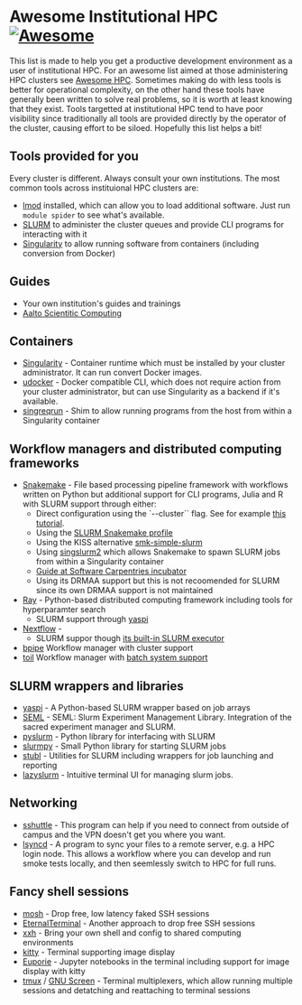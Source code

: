 # Awesome Institutional HPC  [![Awesome](https://cdn.rawgit.com/sindresorhus/awesome/d7305f38d29fed78fa85652e3a63e154dd8e8829/media/badge.svg)](https://github.com/sindresorhus/awesome)

This list is made to help you get a productive development environment as a user of institutional HPC. For an awesome list aimed at those administering HPC clusters see [Awesome HPC](https://github.com/dstdev/awesome-hpc). Sometimes making do with less tools is better for operational complexity, on the other hand these tools have generally been written to solve real problems, so it is worth at least knowing that they exist. Tools targetted at institutional HPC tend to have poor visibility since traditionally all tools are provided directly by the operator of the cluster, causing effort to be siloed. Hopefully this list helps a bit!

## Tools provided for you

Every cluster is different. Always consult your own institutions. The most common tools across instituional HPC clusters are:

* [lmod](https://lmod.readthedocs.io/en/latest/index.html) installed, which can allow you to load additional software. Just run `module spider` to see what's available.
* [SLURM](https://slurm.schedmd.com/slurm.html) to administer the cluster queues and provide CLI programs for interacting with it
* [Singularity](https://sylabs.io/) to allow running software from containers (including conversion from Docker)

## Guides

* Your own institution's guides and trainings
* [Aalto Scientitic Computing ](https://scicomp.aalto.fi/)

## Containers

* [Singularity](https://sylabs.io/) - Container runtime which must be installed by your cluster administrator. It can run convert Docker images. 
* [udocker](https://github.com/indigo-dc/udocker) - Docker compatible CLI, which does not require action from your cluster administrator, but can use Singularity as a backend if it's available.
* [singreqrun](https://github.com/frankier/singreqrun/) - Shim to allow running programs from the host from within a Singularity container

## Workflow managers and  distributed computing frameworks

* [Snakemake](https://github.com/snakemake/snakemake) - File based processing pipeline framework with workflows written on Python but additional support for CLI programs, Julia and R  with SLURM support through either:
  * Direct configuration using the `--cluster`` flag. See for example [this tutorial](https://carpentries-incubator.github.io/workflows-snakemake/09-cluster/index.html).
  * Using the [SLURM Snakemake profile](https://github.com/Snakemake-Profiles/slurm)
  * Using the KISS alternative [smk-simple-slurm](https://github.com/jdblischak/smk-simple-slurm)
  * Using [singslurm2](https://github.com/frankier/singslurm2) which allows Snakemake to spawn SLURM jobs from within a Singularity container
  * [Guide at Software Carpentries incubator](https://carpentries-incubator.github.io/workflows-snakemake/)
  * Using its DRMAA support but this is not recoomended for SLURM since its own DRMAA support is not maintained
* [Ray](https://www.ray.io/) - Python-based distributed computing framework including tools for hyperparamter search
   * SLURM support through [yaspi](https://github.com/albanie/yaspi)
* [Nextflow](https://www.nextflow.io/) - 
  * SLURM suppor though [its built-in SLURM executor](https://www.nextflow.io/docs/latest/executor.html#slurm)  
* [bpipe](https://github.com/ssadedin/bpipe) Workflow manager with cluster support
* [toil](https://toil.readthedocs.io/en/releases-3.6.x/index.html) Workflow manager with [batch system support](https://toil.readthedocs.io/en/releases-3.6.x/batchSystem.html)

## SLURM wrappers and libraries

* [yaspi](https://github.com/albanie/yaspi) - A Python-based SLURM wrapper based on job arrays
* [SEML](https://github.com/TUM-DAML/seml) - SEML: Slurm Experiment Management Library. Integration of the sacred experiment manager and SLURM.
* [pyslurm](https://github.com/PySlurm/pyslurm) - Python library for interfacing with SLURM
* [slurmpy](https://github.com/brentp/slurmpy) - Small Python library for starting SLURM jobs
* [stubl](https://github.com/ubccr/stubl) - Utilities for SLURM including wrappers for job launching and reporting
* [lazyslurm](https://github.com/hill/lazyslurm) - Intuitive terminal UI for managing slurm jobs.

## Networking

* [sshuttle](https://github.com/sshuttle/sshuttle) - This program can help if you need to connect from outside of campus and the VPN doesn't get you where you want.
* [lsyncd](https://github.com/lsyncd/lsyncd) - A program to sync your files to a remote server, e.g. a HPC login node. This allows a workflow where you can develop and run smoke tests locally, and then seemlessly switch to HPC for full runs.

## Fancy shell sessions

* [mosh](https://mosh.org/) - Drop free, low latency faked SSH sessions
* [EternalTerminal](https://github.com/MisterTea/EternalTerminal) - Another approach to drop free SSH sessions
* [xxh](https://github.com/xxh/xxh) - Bring your own shell and config to shared computing environments
* [kitty](https://sw.kovidgoyal.net/kitty/) - Terminal supporting image display
* [Euporie](https://github.com/joouha/euporie) - Jupyter notebooks in the terminal including support for image display with kitty
* [tmux](https://github.com/tmux/tmux) / [GNU Screen](https://www.gnu.org/software/screen/) - Terminal multiplexers, which allow running multiple sessions and detatching and reattaching to terminal sessions
